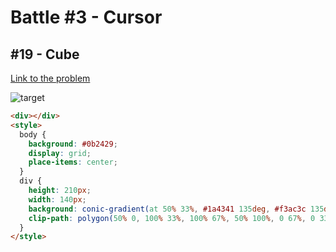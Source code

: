 # Battle #3 - Cursor

## #19 - Cube

[Link to the problem](https://cssbattle.dev/play/19)

![target](https://cssbattle.dev/targets/19.png)

```html
<div></div>
<style>
  body {
    background: #0b2429;
    display: grid;
    place-items: center;
  }
  div {
    height: 210px;
    width: 140px;
    background: conic-gradient(at 50% 33%, #1a4341 135deg, #f3ac3c 135deg, #f3ac3c 225deg, #998235 180deg);
    clip-path: polygon(50% 0, 100% 33%, 100% 67%, 50% 100%, 0 67%, 0 33%);
  }
</style>
```
